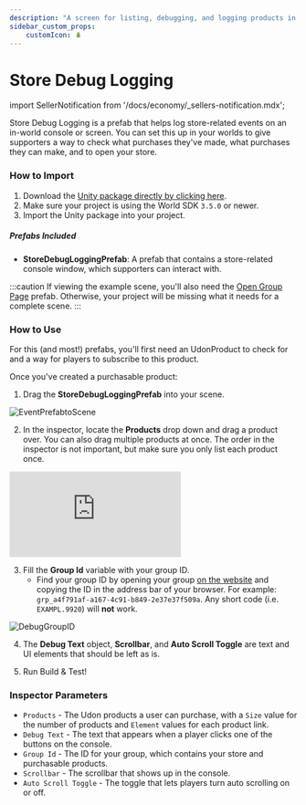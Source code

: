```yaml
---
description: "A screen for listing, debugging, and logging products in your world."
sidebar_custom_props:
    customIcon: 🪲
---
```


# Store Debug Logging

import SellerNotification from '/docs/economy/_sellers-notification.mdx';

<SellerNotification/>

Store Debug Logging is a prefab that helps log store-related events on an in-world console or screen. You can set this up in your worlds to give supporters a way to check what purchases they've made, what purchases they can make, and to open your store.

### How to Import
1. Download the [Unity package directly by clicking here](https://cdn.sanity.io/files/yvg0vlb9/production/44219d76aa08adb0b6511e37891a0011f40e8dcb.unitypackage).
2. Make sure your project is using the World SDK `3.5.0` or newer. 
3. Import the Unity package into your project.

##### Prefabs Included
* **StoreDebugLoggingPrefab**: A prefab that contains a store-related console window, which supporters can interact with.

:::caution
If viewing the example scene, you'll also need the [Open Group Page](/economy/sdk/examples/open-group-page) prefab. Otherwise, your project will be missing what it needs for a complete scene.
:::

### How to Use

For this (and most!) prefabs, you'll first need an UdonProduct to check for and a way for players to subscribe to this product. 

Once you've created a purchasable product:

1. Drag the **StoreDebugLoggingPrefab** into your scene.

![EventPrefabtoScene](/img/economy/examples/DebugLogging_AddToScene.png "Dragging the prefab into scene.")

2. In the inspector, locate the **Products** drop down and drag a product over. You can also drag multiple products at once. The order in the inspector is not important, but make sure you only list each product once. 

<div class="video-container">
    <iframe src="https://assets.vrchat.com/videos/docs/DebugLogging_AddProduct.mp4" title="Overhead Indicator" frameborder="0" allow="encrypted-media; gyroscope; web-share" allowfullscreen></iframe>
</div>

3. Fill the **Group Id** variable with your group ID. 
   -   Find your group ID by opening your group [on the website](https://vrchat.com/home/groups) and copying the ID in the address bar of your browser. For example: `grp_a4f791af-a167-4c91-b849-2e37e37f509a`. Any short code (i.e. `EXAMPL.9920`) will **not** work.

![DebugGroupID](/img/economy/examples/DebugLogging_GroupId.png "Adding your Group ID.")

4. The **Debug Text** object, **Scrollbar**, and **Auto Scroll Toggle** are text and UI elements that should be left as is.

5. Run Build & Test!

### Inspector Parameters

* `Products` - The Udon products a user can purchase, with a `Size` value for the number of products and `Element` values for each product link.
* `Debug Text` - The text that appears when a player clicks one of the buttons on the console.
* `Group Id` - The ID for your group, which contains your store and purchasable products.
* `Scrollbar` - The scrollbar that shows up in the console.
* `Auto Scroll Toggle` - The toggle that lets players turn auto scrolling on or off.
